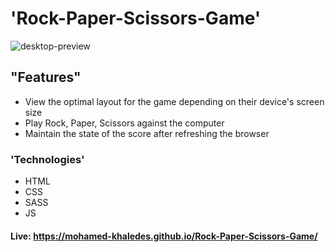 # 'Rock-Paper-Scissors-Game' 
![desktop-preview](https://user-images.githubusercontent.com/83855189/197756710-67719840-9770-44de-865f-ccce9ca6c652.jpg)
## "Features"

- View the optimal layout for the game depending on their device's screen size
- Play Rock, Paper, Scissors against the computer
- Maintain the state of the score after refreshing the browser 

### 'Technologies'
- HTML
- CSS
- SASS
- JS

#### Live: https://mohamed-khaledes.github.io/Rock-Paper-Scissors-Game/
